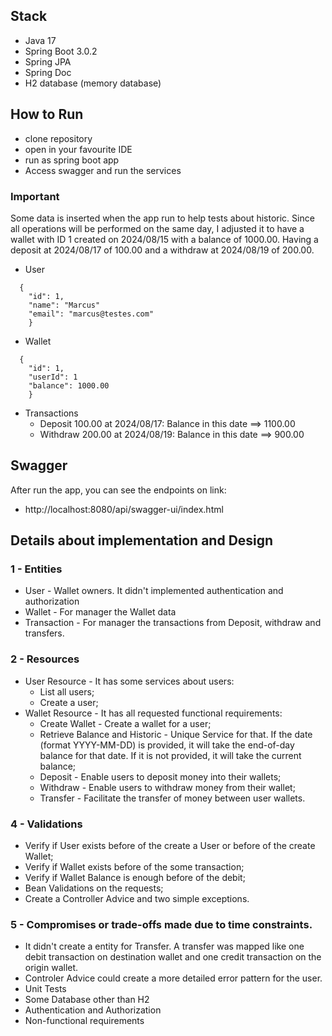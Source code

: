 ## Stack
- Java 17
- Spring Boot 3.0.2
- Spring JPA
- Spring Doc
- H2 database (memory database)

## How to Run
- clone repository
- open in your favourite IDE
- run as spring boot app
- Access swagger and run the services

### Important
Some data is inserted when the app run to help tests about historic. Since all operations will be performed on the same day, I adjusted it to have a wallet with ID 1 created on 2024/08/15 with a balance of 1000.00. Having a deposit at 2024/08/17 of 100.00 and a withdraw at 2024/08/19 of 200.00.  
- User
```
  {
    "id": 1,
    "name": "Marcus"
    "email": "marcus@testes.com"    
    }
  ``` 
- Wallet
```
  {
    "id": 1,
    "userId": 1
    "balance": 1000.00    
    }
  ```

- Transactions
  - Deposit 100.00 at 2024/08/17: Balance in this date ==> 1100.00
  - Withdraw 200.00 at 2024/08/19: Balance in this date ==> 900.00


## Swagger
After run the app, you can see the endpoints on link:
- http://localhost:8080/api/swagger-ui/index.html

## Details about implementation and Design
### 1 - Entities
 - User - Wallet owners. It didn't implemented authentication and authorization
 - Wallet - For manager the Wallet data 
 - Transaction - For manager the transactions from Deposit, withdraw and transfers.
### 2 - Resources
 - User Resource - It has some services about users:
   - List all users;
   - Create a user;
 - Wallet Resource - It has all requested functional requirements:
   - Create Wallet - Create a wallet for a user; 
   - Retrieve Balance and Historic - Unique Service for that. If the date (format YYYY-MM-DD) is provided, it will take the end-of-day balance for that date. If it is not provided, it will take the current balance;
   - Deposit - Enable users to deposit money into their wallets;
   - Withdraw - Enable users to withdraw money from their wallet;
   - Transfer - Facilitate the transfer of money between user wallets. 
   
### 4 - Validations
   - Verify if User exists before of the create a User or before of the create Wallet; 
   - Verify if Wallet exists before of the some transaction;
   - Verify if Wallet Balance is enough before of the debit;
   - Bean Validations on the requests;
   - Create a Controller Advice and two simple exceptions.

### 5 - Compromises or trade-offs made due to time constraints.
   - It didn't create a entity for Transfer. A transfer was mapped like one debit transaction on destination wallet and one credit transaction on the origin wallet.
   - Controler Advice could create a more detailed error pattern for the user.
   - Unit Tests
   - Some Database other than H2
   - Authentication and Authorization
   - Non-functional requirements